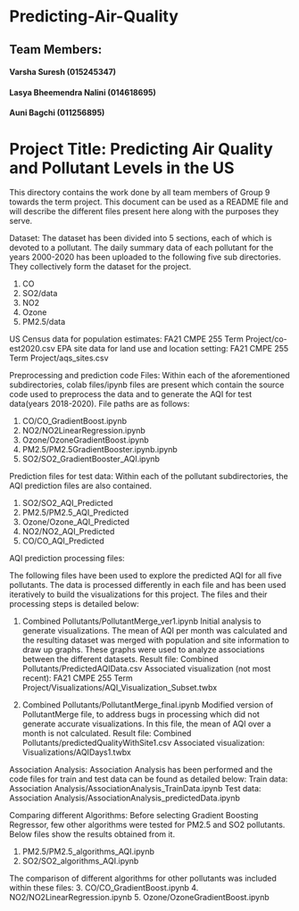 # Predicting-Air-Quality

##  Team Members: 
#### Varsha Suresh (015245347) 
#### Lasya Bheemendra Nalini (014618695) 
#### Auni Bagchi (011256895) 

# Project Title: Predicting Air Quality and Pollutant Levels in the US

This directory contains the work done by all team members of Group 9 towards the term project. This document can be used as a README file and will describe the different files present here along with the purposes they serve.

Dataset:
The dataset has been divided into 5 sections, each of which is devoted to a pollutant. The daily summary data of each pollutant for the years 2000-2020 has been uploaded to the following five sub directories. They collectively form the dataset for the project.
1.	CO
2.	SO2/data
3.	NO2
4.	Ozone
5.	PM2.5/data

US Census data for population estimates: FA21 CMPE 255 Term Project/co-est2020.csv
EPA site data for land use and location setting: FA21 CMPE 255 Term Project/aqs_sites.csv  

Preprocessing and prediction code Files:
Within each of the aforementioned subdirectories, colab files/ipynb files are present which contain the source code used to preprocess the data and to generate the AQI for test data(years 2018-2020). File paths are as follows:
1.	CO/CO_GradientBoost.ipynb 
2.	NO2/NO2LinearRegression.ipynb
3.	Ozone/OzoneGradientBoost.ipynb
4.	PM2.5/PM2.5GradientBooster.ipynb.ipynb
5.	SO2/SO2_GradientBooster_AQI.ipynb

Prediction files for test data:
Within each of the pollutant subdirectories, the AQI prediction files are also contained.
1.	SO2/SO2_AQI_Predicted 
2.	PM2.5/PM2.5_AQI_Predicted
3.	Ozone/Ozone_AQI_Predicted
4.	NO2/NO2_AQI_Predicted
5.	CO/CO_AQI_Predicted

AQI prediction processing files:

The following files have been used to explore the predicted AQI for all five pollutants. The data is processed differently in each file and has been used iteratively to build the visualizations for this project. The files and their processing steps is detailed below:

1.	Combined Pollutants/PollutantMerge_ver1.ipynb
Initial analysis to generate visualizations. The mean of AQI per month was calculated and the resulting dataset was merged with population and site information to draw up graphs. These graphs were used to analyze associations between the different datasets.
Result file: Combined Pollutants/PredictedAQIData.csv
Associated visualization (not most recent): FA21 CMPE 255 Term Project/Visualizations/AQI_Visualization_Subset.twbx

2.	Combined Pollutants/PollutantMerge_final.ipynb
Modified version of PollutantMerge file, to address bugs in processing which did not generate accurate visualizations. In this file, the mean of AQI over a month is not calculated.
Result file: Combined Pollutants/predictedQualityWithSite1.csv
Associated visualization: Visualizations/AQIDays1.twbx

Association Analysis:
Association Analysis has been performed and the code files for train and test data can be found as detailed below: 
Train data: Association Analysis/AssociationAnalysis_TrainData.ipynb
Test data: Association Analysis/AssociationAnalysis_predictedData.ipynb

Comparing different Algorithms:
Before selecting Gradient Boosting Regressor, few other algorithms were tested for PM2.5 and SO2 pollutants. Below files show the results obtained from it.
1.	PM2.5/PM2.5_algorithms_AQI.ipynb
2.	SO2/SO2_algorithms_AQI.ipynb

The comparison of different algorithms for other pollutants was included within these files:
3.	CO/CO_GradientBoost.ipynb 
4.	NO2/NO2LinearRegression.ipynb
5.	Ozone/OzoneGradientBoost.ipynb


